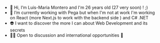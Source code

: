 - 👋 Hi, I’m Luis-Maria Montero and I'm 26 years old (27 very soon) ! ;)
- 🌱 I’m currently working with Pega but when I'm not at work I'm working on React (more Next.js to work with the backend side ) and C# .NET 
- 👽️ I want to discover the more I can about Web Development and its secrets 
- 🧑‍💻 Open to discussion and international opportunities 🚀
